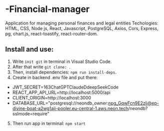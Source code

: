# -Financial-manager
Application for managing personal finances and legal entities
Techologies: HTML, CSS, Node js, React, Javascript, PostgreSQL, Axios, Cors, Express, pg, chart.js, react-toastify, react-router-dom.

## Install and use:
1. Write `init git` in terminal in Visual Studio Code.
2. After that write `git clone: `.
3. Then, install dependencies:  `npm run install-deps`.
4. Create in backend .env file and put there:
  - JWT_SECRET=163ChatGPTClaudeDdeepSeekCode
  - REACT_APP_API_URL=http://localhost:5000/api
  - CLIENT_ORIGIN=http://localhost:3000
  - DATABASE_URL="postgresql://neondb_owner:npg_GqwFcn9E2zlj@ep-divine-boat-a2wg1aji-pooler.eu-central-1.aws.neon.tech/neondb?sslmode=require"
5. Then run app in terminal: `npm start`
